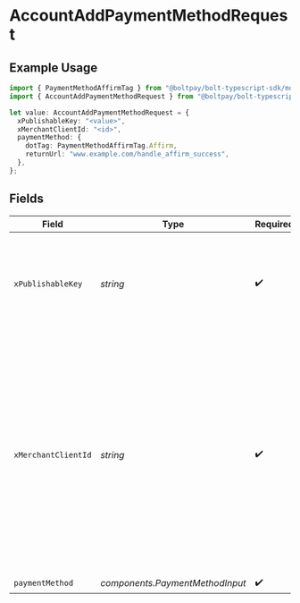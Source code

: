 # AccountAddPaymentMethodRequest

## Example Usage

```typescript
import { PaymentMethodAffirmTag } from "@boltpay/bolt-typescript-sdk/models/components";
import { AccountAddPaymentMethodRequest } from "@boltpay/bolt-typescript-sdk/models/operations";

let value: AccountAddPaymentMethodRequest = {
  xPublishableKey: "<value>",
  xMerchantClientId: "<id>",
  paymentMethod: {
    dotTag: PaymentMethodAffirmTag.Affirm,
    returnUrl: "www.example.com/handle_affirm_success",
  },
};
```

## Fields

| Field                                                                                                                                                                                                               | Type                                                                                                                                                                                                                | Required                                                                                                                                                                                                            | Description                                                                                                                                                                                                         |
| ------------------------------------------------------------------------------------------------------------------------------------------------------------------------------------------------------------------- | ------------------------------------------------------------------------------------------------------------------------------------------------------------------------------------------------------------------- | ------------------------------------------------------------------------------------------------------------------------------------------------------------------------------------------------------------------- | ------------------------------------------------------------------------------------------------------------------------------------------------------------------------------------------------------------------- |
| `xPublishableKey`                                                                                                                                                                                                   | *string*                                                                                                                                                                                                            | :heavy_check_mark:                                                                                                                                                                                                  | The publicly shareable identifier used to identify your Bolt merchant division.                                                                                                                                     |
| `xMerchantClientId`                                                                                                                                                                                                 | *string*                                                                                                                                                                                                            | :heavy_check_mark:                                                                                                                                                                                                  | A unique identifier for a shopper's device, generated by Bolt. This header is required for proper attribution of this operation to your analytics reports. Omitting this header may result in incorrect statistics. |
| `paymentMethod`                                                                                                                                                                                                     | *components.PaymentMethodInput*                                                                                                                                                                                     | :heavy_check_mark:                                                                                                                                                                                                  | N/A                                                                                                                                                                                                                 |